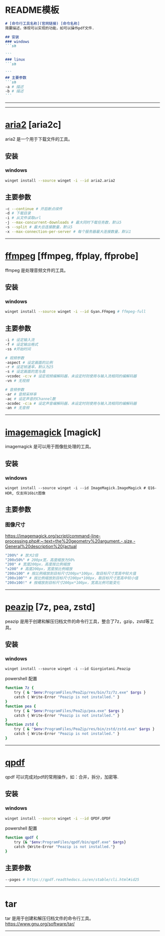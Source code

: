 # README模板
````md
# [命令行工具名称](官网链接) [命令名称]
简要描述，体现可以实现的功能，如可以操作pdf文件.

## 安装
### windows
```sh

```
### linux
```sh

```
## 主要参数
```sh
-a # 描述
-b # 描述
```
````
---
---

# [aria2](https://aria2.github.io/) [aria2c]
aria2 是一个用于下载文件的工具。

## 安装
### windows
```sh
winget install --source winget -i --id aria2.aria2
```
## 主要参数
```sh
-c --continue # 开启断点续传
-d # 下载目录
-i # 从文件读取url
-j --max-concurrent-downloads # 最大同时下载任务数，默认5
-s --split # 最大总连接数量，默认5
-x --max-connection-per-server # 每个服务器最大连接数量，默认1
```
---

# [ffmpeg](https://ffmpeg.org/) [ffmpeg, ffplay, ffprobe]
ffmpeg 是处理音频文件的工具。

## 安装
### windows
```sh
winget install --source winget -i --id Gyan.FFmpeg # ffmpeg-full
```
## 主要参数
```sh
-i # 设定输入流 
-f # 设定输出格式
-ss #开始时间

# 视频参数
-aspect # 设定画面的比例
-r # 设定帧速率，默认为25
-s # 设定画面的宽与高
-vcodec -c:v # 设定视频编解码器，未设定时则使用与输入流相同的编解码器
-vn # 无视频

# 音频参数
-ar # 音频采样率
-ac # 设定声音的Channel数
-acodec -c:a # 设定声音编解码器，未设定时则使用与输入流相同的编解码器
-an # 无音频
```
---

# [imagemagick](https://imagemagick.org/) [magick]
imagemagick 是可以用于图像批处理的工具。

## 安装
### windows
```pwsh
winget install --source winget -i --id ImageMagick.ImageMagick # Q16-HDR, 仅支持16bit图像
```
## 主要参数
### 图像尺寸
https://imagemagick.org/script/command-line-processing.php#:~:text=the%20geometry%20argument.-,size,-General%20description%20(actual
```sh
"200%" # 放大2倍
"200x50%" # 200px宽，高度缩放为50% 
"200" # 宽度200px，高度按比例缩放
"x200" # 高度200px，宽度按比例缩放
"200x100" # 按比例缩放到目标尺寸200px*100px，取目标尺寸宽高中较大值
"200x100^" # 按比例缩放到目标尺寸200px*100px，取目标尺寸宽高中较小值
"200x100!" # 按缩放到目标尺寸200px*100px，宽高比例可能变化
```
---
# [peazip](http://www.peazip.org/) [7z, pea, zstd]
peazip 是用于创建和解压归档文件的命令行工具，整合了7z，gzip，zstd等工具。

## 安装
### windows
```pwsh
winget install --source winget -i --id Giorgiotani.Peazip
```
powershell 配置
```sh
function 7z { 
    try { & "$env:ProgramFiles/PeaZip/res/bin/7z/7z.exe" $args }
    catch { Write-Error "Peazip is not installed." } 
}
function pea {
    try { & "$env:ProgramFiles/PeaZip/pea.exe" $args }
    catch { Write-Error "Peazip is not installed." } 
}
function zstd {
    try { & "$env:ProgramFiles/PeaZip/res/bin/zstd/zstd.exe" $args }
    catch { Write-Error "Peazip is not installed." } 
}
```
---

# [qpdf](https://github.com/qpdf/qpdf)
qpdf 可以完成对pdf的常用操作，如：合并，拆分，加密等.

## 安装
### windows
```sh
winget install --source winget -i --id QPDF.QPDF
```
powershell 配置
```sh
function qpdf {
    try {& "$env:ProgramFiles/qpdf/bin/qpdf.exe" $args}
    catch {Write-Error "Peazip is not installed."}
}
```
## 主要参数
```sh
--pages # https://qpdf.readthedocs.io/en/stable/cli.html#id25
```
---

# tar
tar 是用于创建和解压归档文件的命令行工具。
https://www.gnu.org/software/tar/

---
